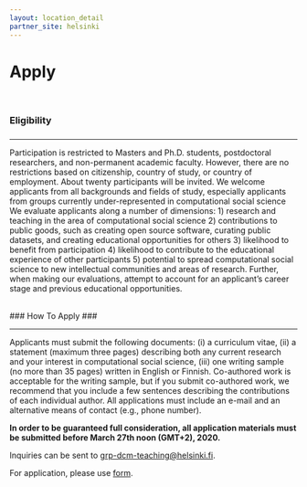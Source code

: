 ```yaml
---
layout: location_detail
partner_site: helsinki
---
```


<h1 class="display-4">Apply</h1>
<br />

### Eligibility
### <a name="eligibility"></a>

---

Participation is restricted to Masters and Ph.D. students, postdoctoral researchers, and non-permanent academic faculty.
However, there are no restrictions based on citizenship, country of study, or country of employment.
About twenty participants will be invited.
We welcome applicants from all backgrounds and fields of study, especially applicants from groups currently under-represented in computational social science
We evaluate applicants along a number of dimensions: 1) research and teaching in the area of computational social science 2) contributions to public goods, such as creating open source software, curating public datasets, and creating educational opportunities for others 3) likelihood to benefit from participation 4) likelihood to contribute to the educational experience of other participants 5) potential to spread computational social science to new intellectual communities and areas of research.
Further, when making our evaluations, attempt to account for an applicant’s career stage and previous educational opportunities.

<br />
### How To Apply
### <a name="how_to_apply"></a>

---

Applicants must submit the following documents: (i) a curriculum vitae, (ii) a statement (maximum three pages) describing both any current research and your interest in computational social science, (iii) one writing sample (no more than 35 pages) written in English or Finnish.
Co-authored work is acceptable for the writing sample, but if you submit co-authored work, we recommend that you include a few sentences describing the contributions of each individual author.
All applications must include an e-mail and an alternative means of contact (e.g., phone number).

**In order to be guaranteed full consideration, all application materials must be submitted before March 27th noon (GMT+2), 2020.**

Inquiries can be sent to grp-dcm-teaching@helsinki.fi.

For application, please use [form](https://docs.google.com/forms/d/e/1FAIpQLSfAVwMuN9Ucn-OmPvZxCvbOqggcJh4v0OvxoI8hWTtyosHI4w/viewform?usp=sf_link).
